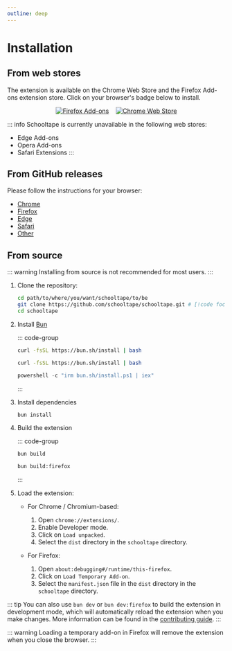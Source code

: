 ```yaml
---
outline: deep
---
```


# Installation

## From web stores

The extension is available on the Chrome Web Store and the Firefox Add-ons extension store. Click on your browser's badge below to install.

<div style="display: flex; justify-content: center; gap: 1rem;">
  <a href="https://addons.mozilla.org/en-US/firefox/addon/schooltape/"><img alt="Firefox Add-ons" src="https://img.shields.io/badge/Firefox_Add--ons-f5a97f?style=for-the-badge&logo=Firefox-Browser&logoColor=24273a"></a>
  <a href="https://chromewebstore.google.com/detail/schooltape/denkadefchjkchlefgfhdmabagdcefhf"><img alt="Chrome Web Store" src="https://img.shields.io/badge/Chrome_Web_Store-b7bdf8?style=for-the-badge&logo=GoogleChrome&logoColor=24273a"></a>
</div>

::: info
Schooltape is currently unavailable in the following web stores:

- Edge Add-ons
- Opera Add-ons
- Safari Extensions
  :::

## From GitHub releases

Please follow the instructions for your browser:

- [Chrome](chrome.md)
- [Firefox](firefox.md)
- [Edge](edge.md)
- [Safari](safari.md)
- [Other](chrome.md)

## From source

::: warning
Installing from source is not recommended for most users.
:::

1. Clone the repository:

   ```sh
   cd path/to/where/you/want/schooltape/to/be
   git clone https://github.com/schooltape/schooltape.git # [!code focus]
   cd schooltape
   ```

2. Install [Bun](https://bun.sh/)

   ::: code-group

   ```bash [Linux]
   curl -fsSL https://bun.sh/install | bash
   ```

   ```bash [MacOS]
   curl -fsSL https://bun.sh/install | bash
   ```

   ```powershell [Windows]
   powershell -c "irm bun.sh/install.ps1 | iex"
   ```

   :::

3. Install dependencies

   ```bash
   bun install
   ```

4. Build the extension

   ::: code-group

   ```bash [Chrome]
   bun build
   ```

   ```bash [Firefox]
   bun build:firefox
   ```

   :::

5. Load the extension:

   - For Chrome / Chromium-based:

     1. Open `chrome://extensions/`.
     2. Enable Developer mode.
     3. Click on `Load unpacked`.
     4. Select the `dist` directory in the `schooltape` directory.

   - For Firefox:
     1. Open `about:debugging#/runtime/this-firefox`.
     2. Click on `Load Temporary Add-on`.
     3. Select the `manifest.json` file in the `dist` directory in the `schooltape` directory.

::: tip
You can also use `bun dev` or `bun dev:firefox` to build the extension in development mode, which will automatically reload the extension when you make changes. More information can be found in the [contributing guide](/contributing/index.md).
:::

::: warning
Loading a temporary add-on in Firefox will remove the extension when you close the browser.
:::

